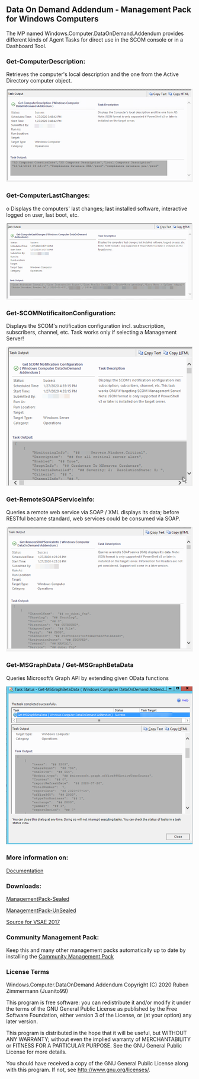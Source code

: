 ## Data On Demand Addendum - Management Pack for Windows Computers
The MP named Windows.Computer.DataOnDemand.Addendum provides different kinds of Agent Tasks for direct use in the SCOM console or in a Dashboard Tool.



### Get-ComputerDescription:
Retrieves the computer's local description and the one from the Active Directory computer object. 

![Get-ComputerDescription](https://raw.githubusercontent.com/Juanito99/Windows.Computer.DataOnDemand.Addendum/master/PicturesForGitWebSite/Get-ComputerDescription.png)


### Get-ComputerLastChanges:
o	Displays the computers' last changes; last installed software, interactive logged on user, last boot, etc.

![Get-ComputerLastChanges](https://raw.githubusercontent.com/Juanito99/Windows.Computer.DataOnDemand.Addendum/master/PicturesForGitWebSite/Get-ComputerLastChanges.png)


### Get-SCOMNotificaitonConfiguration:
Displays the SCOM's notification configuration incl. subscription, subscribers, channel, etc. 
Task works only if selecting a Management Server!

![Get-SCOMNotificaitonConfiguration](https://raw.githubusercontent.com/Juanito99/Windows.Computer.DataOnDemand.Addendum/master/PicturesForGitWebSite/Get-SCOMNotificaitonConfiguration.png)


### Get-RemoteSOAPServiceInfo:
Queries a remote web service via SOAP / XML displays its data; before RESTful became standard, web services could be consumed via SOAP.

![Get-RemoteSOAPServiceInfo](https://raw.githubusercontent.com/Juanito99/Windows.Computer.DataOnDemand.Addendum/master/PicturesForGitWebSite/Get-RemoteSOAPServiceInfo.png)


### Get-MSGraphData / Get-MSGraphBetaData
Queries Microsoft’s Graph API by extending given OData functions

![Get-MSGraphData](https://raw.githubusercontent.com/Juanito99/Windows.Computer.DataOnDemand.Addendum/master/PicturesForGitWebSite/Get-MSGraphBetaData.png)



### More information on:
[Documentation](https://raw.githubusercontent.com/Juanito99/Windows.Computer.DataOnDemand.Addendum/master/Documentation/DataOnDemandAddendum_ManagementPack_for_WindowsComputers.pdf)




### Downloads:

[ManagementPack-Sealed](
https://github.com/Juanito99/Windows.Computer.DataOnDemand.Addendum/blob/master/Windows.Computer.DataOnDemand.Addendum/bin/Debug/Windows.Computer.DataOnDemand.Addendum.mbp)

[ManagementPack-UnSealed](https://github.com/Juanito99/Windows.Computer.DataOnDemand.Addendum/blob/master/Windows.Computer.DataOnDemand.Addendum/bin/Debug/Windows.Computer.DataOnDemand.Addendum.xml)

[Source for VSAE 2017](https://github.com/Juanito99/Windows.Computer.DataOnDemand.Addendum/blob/master/Windows.Computer.DataOnDemand.Addendum/)




### Community Management Pack:
Keep this and many other management packs automatically up to date by installing the [Community Management Pack](http://cookdown.com/scom-essentials/community-catalog/)



### License Terms

Windows.Computer.DataOnDemand.Addendum
Copyright (C) 2020 Ruben Zimmermann (Juanito99)

This program is free software: you can redistribute it and/or modify
it under the terms of the GNU General Public License as published by
the Free Software Foundation, either version 3 of the License, or
(at your option) any later version.

This program is distributed in the hope that it will be useful,
but WITHOUT ANY WARRANTY; without even the implied warranty of
MERCHANTABILITY or FITNESS FOR A PARTICULAR PURPOSE.  See the
GNU General Public License for more details.

You should have received a copy of the GNU General Public License
along with this program.  If not, see <http://www.gnu.org/licenses/>.